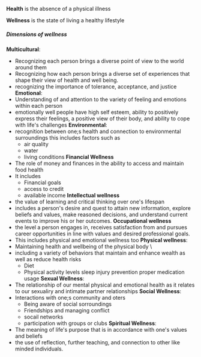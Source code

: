 **Health** is the absence of a physical illness 

**Wellness** is the state of living a healthy lifestyle 

##### Dimensions of wellness

**Multicultural**:
- Recognizing each person brings a diverse point of view to the world around them 
- Recognizing how each person brings a diverse set of experiences that shape their view of health and well being.
- recognizing the importance of tolerance, acceptance, and justice 
**Emotional**: 
- Understanding of and attention to the variety of feeling and emotions within each person
- emotionally well people have high self esteem, ability to positively express their feelings, a positive view of their body, and ability to cope with life's challenges
**Environmental**:
- recognition between one;s health and connection to environmental surroundings this includes factors such as 
	- air quality
	- water 
	- living conditions
**Financial Wellness**
- The role of money and finances in the ability to access and maintain food health
- It includes
	- Financial goals
	-  access to credit
	-  available income
**Intellectual wellness**
- the value of learning and critical thinking over one's lifespan 
- includes a person's desire and quest to attain new information, explore beliefs and values, make reasoned decisions, and understand current events to improve his or her outcomes.
**Occupational wellness**
-  the level a person engages in, receives satisfaction from and pursues career opportunities in line with values and desired professional goals.
- This includes physical and emotional wellness too
**Physical wellness**:
- Maintaining health and wellbeing of the physical body \
- including a variety of behaviors that maintain and enhance wealth as well as reduce health risks
	- Diet
	- Physical activity levels sleep injury prevention proper medication usage
**Sexual Wellness**:
- The relationship of our mental physical and emotional health as it relates to our sexualiry and intimate partner relationships
**Social Wellness**:
- Interactions with one;s community and oters
	- Being aware of social sorroundings 
	- Friendships and managing conflict
	- socail networks
	- participation with groups or clubs
**Spiritual Wellness**:
- The meaning of life's purpose that is in accordance with one's values and beliefs 
- the use of reflection, further teaching, and connection to other like minded individuals.



